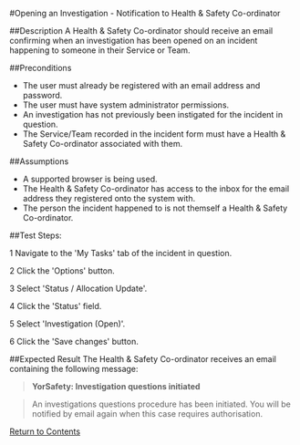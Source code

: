 #Opening an Investigation - Notification to Health & Safety Co-ordinator

##Description
A Health & Safety Co-ordinator should receive an email confirming when an investigation has been opened on an incident happening to someone in their Service or Team.

##Preconditions 
+ The user must already be registered with an email address and password.
+ The user must have system administrator permissions.
+ An investigation has not previously been instigated for the incident in question.
+ The Service/Team recorded in the incident form must have a Health & Safety Co-ordinator associated with them.

##Assumptions
+ A supported browser is being used.
+ The Health & Safety Co-ordinator has access to the inbox for the email address they registered onto the system with.
+ The person the incident happened to is not themself a Health & Safety Co-ordinator.

##Test Steps:

1 Navigate to the 'My Tasks' tab of the incident in question.

2 Click the 'Options' button.

3 Select 'Status / Allocation Update'.

4 Click the 'Status' field.

5 Select 'Investigation (Open)'.

6 Click the 'Save changes' button.

##Expected Result
The Health & Safety Co-ordinator receives an email containing the following message:

>**YorSafety: Investigation questions initiated**

>An investigations questions procedure has been initiated.  You will be notified by email again when this case requires authorisation.  

[Return to Contents](https://github.com/infojam-james/test-cases/blob/master/Contents.md)
